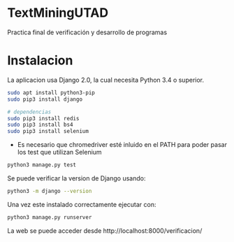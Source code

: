 # TextMiningUTAD

Practica final de verificación y desarrollo de programas


# Instalacion

La aplicacion usa Django 2.0, la cual necesita Python 3.4 o superior.

```bash
sudo apt install python3-pip
sudo pip3 install django

# dependencias
sudo pip3 install redis
sudo pip3 install bs4
sudo pip3 install selenium
```

* Es necesario que chromedriver esté inluido en el PATH para poder pasar los test que utilizan Selenium

```bash
python3 manage.py test
```

Se puede verificar la version de Django usando:

```bash
python3 -m django --version
```

Una vez este instalado correctamente ejecutar con:

```bash
python3 manage.py runserver
```

La web se puede acceder desde http://localhost:8000/verificacion/